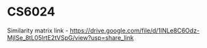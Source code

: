 # CS6024

Similarity matrix link - https://drive.google.com/file/d/1lNLe8C6Odz-MjISe_8tL05lrtE2tVSpG/view?usp=share_link
